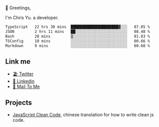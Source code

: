 👋 Greetings, 

I'm Chris Yu. a developer. 


<!--START_SECTION:waka-->

```txt
TypeScript   22 hrs 30 mins  █████████████████████▓░░░   87.05 %
JSON         2 hrs 11 mins   ██░░░░░░░░░░░░░░░░░░░░░░░   08.48 %
Bash         28 mins         ▒░░░░░░░░░░░░░░░░░░░░░░░░   01.83 %
TSConfig     10 mins         ░░░░░░░░░░░░░░░░░░░░░░░░░   00.66 %
Markdown     9 mins          ░░░░░░░░░░░░░░░░░░░░░░░░░   00.60 %
```

<!--END_SECTION:waka-->

## Link me

- [🏖️ Twitter](https://twitter.com/yuetong3yu)
- [🧳 Linkedin](https://www.linkedin.com/in/yuetong3yu)
- [📧 Mail To Me](mailto:yuetong3yu@gmail.com)


## Projects 

- [JavaScript Clean Code](https://js-clean-code-cn.vercel.app/), chinese translation for how to write clean js code.
